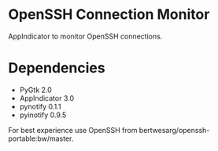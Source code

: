 OpenSSH Connection Monitor
==========================

AppIndicator to monitor OpenSSH connections.

Dependencies
============

 - PyGtk 2.0
 - AppIndicator 3.0
 - pynotify 0.1.1
 - pyinotify 0.9.5

For best experience use OpenSSH from bertwesarg/openssh-portable:bw/master.
